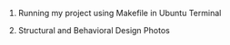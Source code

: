 1. Running my project using Makefile in Ubuntu Terminal
    
2. Structural and Behavioral Design Photos

